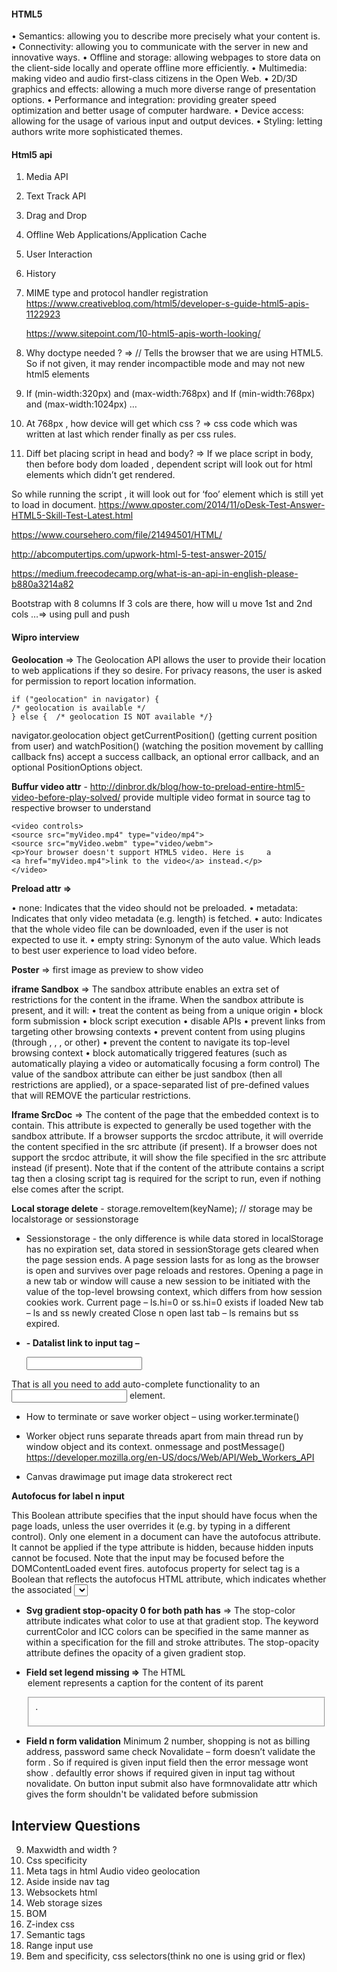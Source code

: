 #### HTML5
•	Semantics: allowing you to describe more precisely what your content is.
•	Connectivity: allowing you to communicate with the server in new and innovative ways.
•	Offline and storage: allowing webpages to store data on the client-side locally and operate offline more efficiently.
•	Multimedia: making video and audio first-class citizens in the Open Web.
•	2D/3D graphics and effects: allowing a much more diverse range of presentation options.
•	Performance and integration: providing greater speed optimization and better usage of computer hardware.
•	Device access: allowing for the usage of various input and output devices.
•	Styling: letting authors write more sophisticated themes.

#### Html5 api
1. Media API
2. Text Track API 
3. Drag and Drop
4. Offline Web Applications/Application Cache
5. User Interaction
6. History
7. MIME type and protocol handler registration
https://www.creativebloq.com/html5/developer-s-guide-html5-apis-1122923

	https://www.sitepoint.com/10-html5-apis-worth-looking/

8. Why doctype needed ? => <!DOCTYPE html> // Tells the browser that we are using HTML5. So if not given, it may render incompactible mode and may not new html5 elements
9. If (min-width:320px) and (max-width:768px) and If (min-width:768px) and (max-width:1024px) …
10. At 768px , how device will get which css ? => css code which was written at last which render finally as per css rules.
11. Diff bet placing script in head and body? => If we place script in body, then before body dom loaded , dependent script will look out for html elements which didn’t get rendered.

    <head>
    <script>
    Document.getElementById(‘foo’).style.color = “red”;
    </script>
    </head>
    <body>
    <div id=”foo”></div>
    </body>

So while running the script , it will look out for ‘foo’ element which is still yet to load in document.
https://www.qposter.com/2014/11/oDesk-Test-Answer-HTML5-Skill-Test-Latest.html

https://www.coursehero.com/file/21494501/HTML/

http://abcomputertips.com/upwork-html-5-test-answer-2015/

https://medium.freecodecamp.org/what-is-an-api-in-english-please-b880a3214a82

Bootstrap with 8 columns
If 3 cols are there, how will u move 1st and 2nd cols …=> using pull and push

#### Wipro interview

**Geolocation** => The Geolocation API allows the user to provide their location to web applications if they so desire. For privacy reasons, the user is asked for permission to report location information.

    if ("geolocation" in navigator) {  
    /* geolocation is available */
    } else {  /* geolocation IS NOT available */}

navigator.geolocation object
getCurrentPosition() (getting current position from user) and watchPosition() (watching the position movement by callling callback fns) accept a success callback, an optional error callback, and an optional PositionOptions object.

**Buffur video attr** - http://dinbror.dk/blog/how-to-preload-entire-html5-video-before-play-solved/
provide multiple video format in source tag to respective browser to understand

    <video controls>  
    <source src="myVideo.mp4" type="video/mp4">
    <source src="myVideo.webm" type="video/webm">
    <p>Your browser doesn't support HTML5 video. Here is     a 
    <a href="myVideo.mp4">link to the video</a> instead.</p>
    </video>

**Preload attr =>**

•	none: Indicates that the video should not be preloaded.
•	metadata: Indicates that only video metadata (e.g. length) is fetched.
•	auto: Indicates that the whole video file can be downloaded, even if the user is not expected to use it.
•	empty string: Synonym of the auto value.
Which leads to best user experience to load video before.

**Poster** => first image as preview to show video

**iframe Sandbox** =>
The sandbox attribute enables an extra set of restrictions for the content in the iframe.
When the sandbox attribute is present, and it will:
•	treat the content as being from a unique origin
•	block form submission
•	block script execution
•	disable APIs
•	prevent links from targeting other browsing contexts
•	prevent content from using plugins (through <embed>, <object>, <applet>, or other)
•	prevent the content to navigate its top-level browsing context
•	block automatically triggered features (such as automatically playing a video or automatically focusing a form control)
The value of the sandbox attribute can either be just sandbox (then all restrictions are applied), or a space-separated list of pre-defined values that will REMOVE the particular restrictions.

**Iframe SrcDoc** => The content of the page that the embedded context is to contain. This attribute is expected to generally be used together with the sandbox attribute. If a browser supports the srcdoc attribute, it will override the content specified in the src attribute (if present). If a browser does not support the srcdoc attribute, it will show the file specified in the src attribute instead (if present). Note that if the content of the attribute contains a script tag then a closing script tag is required for the script to run, even if nothing else comes after the script.

**Local storage delete** - storage.removeItem(keyName); // storage may be localstorage or sessionstorage

- Sessionstorage - the only difference is while data stored in localStorage has no expiration set, data stored in sessionStorage gets cleared when the page session ends. A page session lasts for as long as the browser is open and survives over page reloads and restores. Opening a page in a new tab or window will cause a new session to be initiated with the value of the top-level browsing context, which differs from how session cookies work.
Current page – ls.hi=0 or ss.hi=0 exists if loaded
New tab – ls and ss newly created
Close n open last tab – ls remains but ss expired.

- **- Datalist link to input tag –**

    <datalist id="languages">
      <option value="HTML">
      <option value="CSS">
    </datalist>
    <input type="text" list="languages">

That is all you need to add auto-complete functionality to an <input> element.
 

- How to terminate or save worker object – using worker.terminate()

- Worker object runs separate threads apart from main thread run by window object and its context.
onmessage and postMessage()
https://developer.mozilla.org/en-US/docs/Web/API/Web_Workers_API

- Canvas drawimage put image data strokerect rect

**Autofocus for label n input**

This Boolean attribute specifies that the input should have focus when the page loads, unless the user overrides it (e.g. by typing in a different control). Only one element in a document can have the autofocus attribute. It cannot be applied if the type attribute is hidden, because hidden inputs cannot be focused. Note that the input may be focused before the DOMContentLoaded event fires.
autofocus property for select tag is a Boolean that reflects the autofocus HTML attribute, which indicates whether the associated <select> element  will get input focus when the page loads, unless the user overrides it.
 

- **Svg gradient stop-opacity 0 for both path has**
=> 
The stop-color attribute indicates what color to use at that gradient stop. The keyword currentColor and ICC colors can be specified in the same manner as within a <paint> specification for the fill and stroke attributes.
The stop-opacity attribute defines the opacity of a given gradient stop.

- **Field set legend missing =>** 
The HTML <legend> element represents a caption for the content of its parent <fieldset>.

- **Field n form validation**
Minimum 2 number, shopping is not as billing address, password same check
Novalidate – form doesn’t validate the form . So if required is given input field then the error message wont show . defaultly error shows if required given in input tag without novalidate.
On button input submit also have formnovalidate attr which gives the form shouldn't be validated before submission


Interview Questions
--

9. Maxwidth and width ?
10. Css specificity
11. Meta tags in html Audio video geolocation 
12. Aside inside nav tag
13. Websockets html
14.	Web storage sizes
15.	BOM
16.	Z-index css
17.	Semantic tags
18. Range input use
19. Bem and specificity, css selectors(think no one is using grid or flex)
